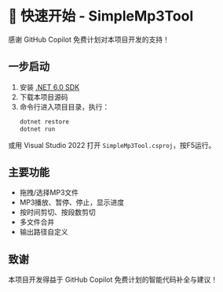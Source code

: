 # 🚀 快速开始 - SimpleMp3Tool

感谢 GitHub Copilot 免费计划对本项目开发的支持！

## 一步启动

1. 安装 [.NET 6.0 SDK](https://dotnet.microsoft.com/download/dotnet/6.0)
2. 下载本项目源码
3. 命令行进入项目目录，执行：
   ```bash
   dotnet restore
   dotnet run
   ```

或用 Visual Studio 2022 打开 `SimpleMp3Tool.csproj`，按F5运行。

## 主要功能
- 拖拽/选择MP3文件
- MP3播放、暂停、停止，显示进度
- 按时间剪切、按段数剪切
- 多文件合并
- 输出路径自定义

## 致谢
本项目开发得益于 GitHub Copilot 免费计划的智能代码补全与建议！
